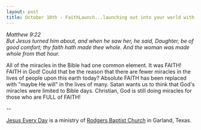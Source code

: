 ```yaml
---
layout: post
title: October 10th - FaithLaunch...launching out into your world with
---
```


_Matthew 9:22  
But Jesus turned him about, and when he saw her, he said, Daughter,
be of good comfort; thy faith hath made thee whole. And the woman was
made whole from that hour._

All of the miracles in the Bible had one common element. It was
FAITH! FAITH in God! Could that be the reason that there are fewer
miracles in the lives of people upon this earth today? Absolute FAITH
has been replaced with "maybe He will" in the lives of many. Satan
wants us to think that God's miracles were limited to Bible days.
Christian, God is still doing miracles for those who are FULL of
FAITH!

 --

<a href=http://jesuseveryday.net>Jesus Every Day</a> is a ministry of <a href=http://rodgersbaptist.net>Rodgers Baptist Church</a> in Garland, Texas.

